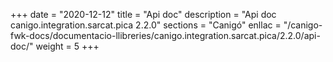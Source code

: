 +++
date        = "2020-12-12"
title       = "Api doc"
description = "Api doc canigo.integration.sarcat.pica 2.2.0"
sections    = "Canigó"
enllac		= "/canigo-fwk-docs/documentacio-llibreries/canigo.integration.sarcat.pica/2.2.0/api-doc/"
weight		= 5
+++

